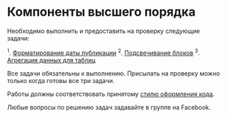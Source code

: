 Компоненты высшего порядка
===

Необходимо выполнить и предоставить на проверку следующие задачи:

<sup>1</sup>. [Форматирование даты публикации](./relative-time/)
<sup>2</sup>. [Подсвечивание блоков](./highlighted-blocks/)
<sup>3</sup>. [Агрегация данных для таблиц](./table-aggregation/)

Все задачи обязательны к выполнению. Присылать на проверку можно только когда готовы все три задачи.

Работы должны соответствовать принятому [стилю оформления кода](https://netology-university.bitbucket.io/codestyle/).

Любые вопросы по решению задач задавайте в группе на Facebook.